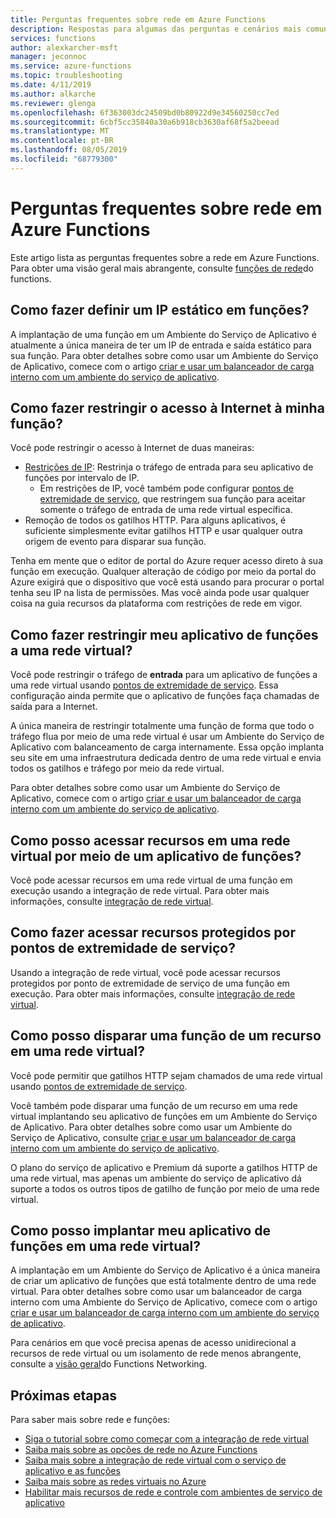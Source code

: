 ```yaml
---
title: Perguntas frequentes sobre rede em Azure Functions
description: Respostas para algumas das perguntas e cenários mais comuns de rede com Azure Functions.
services: functions
author: alexkarcher-msft
manager: jeconnoc
ms.service: azure-functions
ms.topic: troubleshooting
ms.date: 4/11/2019
ms.author: alkarche
ms.reviewer: glenga
ms.openlocfilehash: 6f363003dc24509bd0b80922d9e34560250cc7ed
ms.sourcegitcommit: 6cbf5cc35840a30a6b918cb3630af68f5a2beead
ms.translationtype: MT
ms.contentlocale: pt-BR
ms.lasthandoff: 08/05/2019
ms.locfileid: "68779300"
---
```

# <a name="frequently-asked-questions-about-networking-in-azure-functions"></a>Perguntas frequentes sobre rede em Azure Functions

Este artigo lista as perguntas frequentes sobre a rede em Azure Functions. Para obter uma visão geral mais abrangente, consulte [funções de rede](functions-networking-options.md)do functions.

## <a name="how-do-i-set-a-static-ip-in-functions"></a>Como fazer definir um IP estático em funções?

A implantação de uma função em um Ambiente do Serviço de Aplicativo é atualmente a única maneira de ter um IP de entrada e saída estático para sua função. Para obter detalhes sobre como usar um Ambiente do Serviço de Aplicativo, comece com o artigo [criar e usar um balanceador de carga interno com um ambiente do serviço de aplicativo](../app-service/environment/create-ilb-ase.md).

## <a name="how-do-i-restrict-internet-access-to-my-function"></a>Como fazer restringir o acesso à Internet à minha função?

Você pode restringir o acesso à Internet de duas maneiras:

* [Restrições de IP](../app-service/app-service-ip-restrictions.md): Restrinja o tráfego de entrada para seu aplicativo de funções por intervalo de IP.
    * Em restrições de IP, você também pode configurar [pontos de extremidade de serviço](../virtual-network/virtual-network-service-endpoints-overview.md), que restringem sua função para aceitar somente o tráfego de entrada de uma rede virtual específica.
* Remoção de todos os gatilhos HTTP. Para alguns aplicativos, é suficiente simplesmente evitar gatilhos HTTP e usar qualquer outra origem de evento para disparar sua função.

Tenha em mente que o editor de portal do Azure requer acesso direto à sua função em execução. Qualquer alteração de código por meio da portal do Azure exigirá que o dispositivo que você está usando para procurar o portal tenha seu IP na lista de permissões. Mas você ainda pode usar qualquer coisa na guia recursos da plataforma com restrições de rede em vigor.

## <a name="how-do-i-restrict-my-function-app-to-a-virtual-network"></a>Como fazer restringir meu aplicativo de funções a uma rede virtual?

Você pode restringir o tráfego de **entrada** para um aplicativo de funções a uma rede virtual usando [pontos de extremidade de serviço](./functions-networking-options.md#private-site-access). Essa configuração ainda permite que o aplicativo de funções faça chamadas de saída para a Internet.

A única maneira de restringir totalmente uma função de forma que todo o tráfego flua por meio de uma rede virtual é usar um Ambiente do Serviço de Aplicativo com balanceamento de carga internamente. Essa opção implanta seu site em uma infraestrutura dedicada dentro de uma rede virtual e envia todos os gatilhos e tráfego por meio da rede virtual. 

Para obter detalhes sobre como usar um Ambiente do Serviço de Aplicativo, comece com o artigo [criar e usar um balanceador de carga interno com um ambiente do serviço de aplicativo](../app-service/environment/create-ilb-ase.md).

## <a name="how-can-i-access-resources-in-a-virtual-network-from-a-function-app"></a>Como posso acessar recursos em uma rede virtual por meio de um aplicativo de funções?

Você pode acessar recursos em uma rede virtual de uma função em execução usando a integração de rede virtual. Para obter mais informações, consulte [integração de rede virtual](functions-networking-options.md#virtual-network-integration).

## <a name="how-do-i-access-resources-protected-by-service-endpoints"></a>Como fazer acessar recursos protegidos por pontos de extremidade de serviço?

Usando a integração de rede virtual, você pode acessar recursos protegidos por ponto de extremidade de serviço de uma função em execução. Para obter mais informações, consulte [integração de rede virtual](functions-networking-options.md#virtual-network-integration).

## <a name="how-can-i-trigger-a-function-from-a-resource-in-a-virtual-network"></a>Como posso disparar uma função de um recurso em uma rede virtual?

Você pode permitir que gatilhos HTTP sejam chamados de uma rede virtual usando [pontos de extremidade de serviço](./functions-networking-options.md#private-site-access). 

Você também pode disparar uma função de um recurso em uma rede virtual implantando seu aplicativo de funções em um Ambiente do Serviço de Aplicativo. Para obter detalhes sobre como usar um Ambiente do Serviço de Aplicativo, consulte [criar e usar um balanceador de carga interno com um ambiente do serviço de aplicativo](../app-service/environment/create-ilb-ase.md).

O plano do serviço de aplicativo e Premium dá suporte a gatilhos HTTP de uma rede virtual, mas apenas um ambiente do serviço de aplicativo dá suporte a todos os outros tipos de gatilho de função por meio de uma rede virtual.

## <a name="how-can-i-deploy-my-function-app-in-a-virtual-network"></a>Como posso implantar meu aplicativo de funções em uma rede virtual?

A implantação em um Ambiente do Serviço de Aplicativo é a única maneira de criar um aplicativo de funções que está totalmente dentro de uma rede virtual. Para obter detalhes sobre como usar um balanceador de carga interno com uma Ambiente do Serviço de Aplicativo, comece com o artigo [criar e usar um balanceador de carga interno com um ambiente do serviço de aplicativo](https://docs.microsoft.com/azure/app-service/environment/create-ilb-ase).

Para cenários em que você precisa apenas de acesso unidirecional a recursos de rede virtual ou um isolamento de rede menos abrangente, consulte a [visão geral](functions-networking-options.md)do Functions Networking.

## <a name="next-steps"></a>Próximas etapas

Para saber mais sobre rede e funções: 

* [Siga o tutorial sobre como começar com a integração de rede virtual](./functions-create-vnet.md)
* [Saiba mais sobre as opções de rede no Azure Functions](./functions-networking-options.md)
* [Saiba mais sobre a integração de rede virtual com o serviço de aplicativo e as funções](../app-service/web-sites-integrate-with-vnet.md)
* [Saiba mais sobre as redes virtuais no Azure](../virtual-network/virtual-networks-overview.md)
* [Habilitar mais recursos de rede e controle com ambientes de serviço de aplicativo](../app-service/environment/intro.md)
